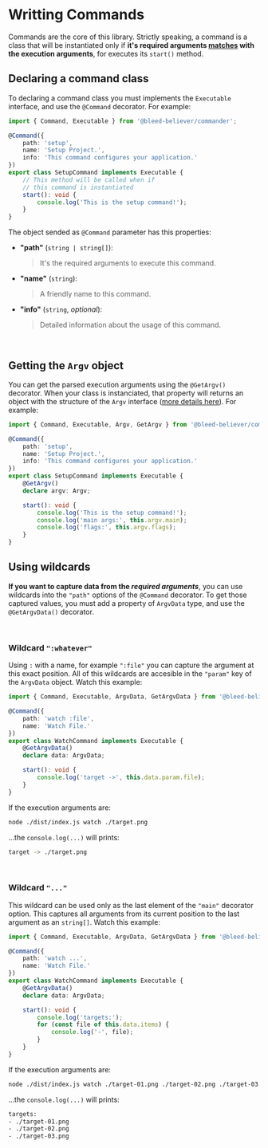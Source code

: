 # Writting Commands

Commands are the core of this library. Strictly speaking, a command is a class that will be instantiated only if __it's required arguments <u>matches</u> with the execution arguments__, for executes its `start()` method.

## Declaring a command class

To declaring a command class you must implements the `Executable` interface, and use the `@Command` decorator. For example:

```ts
import { Command, Executable } from '@bleed-believer/commander';

@Command({
    path: 'setup',
    name: 'Setup Project.',
    info: 'This command configures your application.'
})
export class SetupCommand implements Executable {
    // This method will be called when if
    // this command is instantiated
    start(): void {
        console.log('This is the setup command!');
    }
}
```

The object sended as `@Command` parameter has this properties:
- __"path"__ (`string | string[]`):
    > It's the required arguments to execute this command.
- __"name"__ (`string`):
    > A friendly name to this command.
- __"info"__ (`string`, _optional_):
    > Detailed information about the usage of this command.

<br />

## Getting the `Argv` object

You can get the parsed execution arguments using the `@GetArgv()` decorator. When your class is instanciated, that property will returns an object with the structure of the `Argv` interface ([more details here](./execution-arguments.md/#the-argv-interface)). For example:

```ts
import { Command, Executable, Argv, GetArgv } from '@bleed-believer/commander';

@Command({
    path: 'setup',
    name: 'Setup Project.',
    info: 'This command configures your application.'
})
export class SetupCommand implements Executable {
    @GetArgv()
    declare argv: Argv;

    start(): void {
        console.log('This is the setup command!');
        console.log('main args:', this.argv.main);
        console.log('flags:', this.argv.flags);
    }
}
```

## Using wildcards

__If you want to capture data from the _required arguments___, you can use wildcards into the `"path"` options of the `@Command` decorator. To get those captured values, you must add a property of `ArgvData` type, and use the `@GetArgvData()` decorator.

<br />

### Wildcard `":whatever"`

Using `:` with a name, for example `":file"` you can capture the argument at this exact position. All of this wildcards are accesible in the `"param"` key of the `ArgvData` object. Watch this example:
```ts
import { Command, Executable, ArgvData, GetArgvData } from '@bleed-believer/commander';

@Command({
    path: 'watch :file',
    name: 'Watch File.'
})
export class WatchCommand implements Executable {
    @GetArgvData()
    declare data: ArgvData;

    start(): void {
        console.log('target ->', this.data.param.file);
    }
}
```

If the execution arguments are:
```bash
node ./dist/index.js watch ./target.png
```

...the `console.log(...)` will prints:
```bash
target -> ./target.png
```

<br />

### Wildcard `"..."`

This wildcard can be used only as the last element of the `"main"` decorator option. This captures all arguments from its current position to the last argument as an `string[]`. Watch this example:
```ts
import { Command, Executable, ArgvData, GetArgvData } from '@bleed-believer/commander';

@Command({
    path: 'watch ...',
    name: 'Watch File.'
})
export class WatchCommand implements Executable {
    @GetArgvData()
    declare data: ArgvData;

    start(): void {
        console.log('targets:');
        for (const file of this.data.items) {
            console.log('-', file);
        }
    }
}
```

If the execution arguments are:
```bash
node ./dist/index.js watch ./target-01.png ./target-02.png ./target-03.png
```

...the `console.log(...)` will prints:
```bash
targets:
- ./target-01.png
- ./target-02.png
- ./target-03.png
```